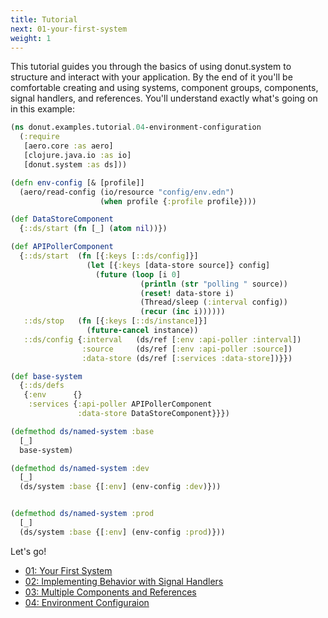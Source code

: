 ```yaml
---
title: Tutorial
next: 01-your-first-system
weight: 1
---
```


This tutorial guides you through the basics of using donut.system to structure
and interact with your application. By the end of it you'll be comfortable
creating and using systems, component groups, components, signal handlers, and
references. You'll understand exactly what's going on in this example:

``` clojure {linenos=table,filename="dev/donut/examples/tutorial/04_environment_configuration.clj"}
(ns donut.examples.tutorial.04-environment-configuration
  (:require
   [aero.core :as aero]
   [clojure.java.io :as io]
   [donut.system :as ds]))

(defn env-config [& [profile]]
  (aero/read-config (io/resource "config/env.edn")
                    (when profile {:profile profile})))

(def DataStoreComponent
  {::ds/start (fn [_] (atom nil))})

(def APIPollerComponent
  {::ds/start  (fn [{:keys [::ds/config]}]
                 (let [{:keys [data-store source]} config]
                   (future (loop [i 0]
                             (println (str "polling " source))
                             (reset! data-store i)
                             (Thread/sleep (:interval config))
                             (recur (inc i))))))
   ::ds/stop   (fn [{:keys [::ds/instance]}]
                 (future-cancel instance))
   ::ds/config {:interval   (ds/ref [:env :api-poller :interval])
                :source     (ds/ref [:env :api-poller :source])
                :data-store (ds/ref [:services :data-store])}})

(def base-system
  {::ds/defs
   {:env      {}
    :services {:api-poller APIPollerComponent
               :data-store DataStoreComponent}}})

(defmethod ds/named-system :base
  [_]
  base-system)

(defmethod ds/named-system :dev
  [_]
  (ds/system :base {[:env] (env-config :dev)}))


(defmethod ds/named-system :prod
  [_]
  (ds/system :base {[:env] (env-config :prod)}))
```

Let's go!

* [01: Your First System](01-your-first-system)
* [02: Implementing Behavior with Signal Handlers](02-implementing-behavior-with-signal-handlers)
* [03: Multiple Components and References](03-multiple-components-and-references)
* [04: Environment Configuraion](04-environment-configuration)
